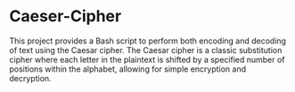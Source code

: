 # Caeser-Cipher

This project provides a Bash script to perform both encoding and decoding of text using the Caesar cipher. The Caesar cipher is a classic substitution cipher where each letter in the plaintext is shifted by a specified number of positions within the alphabet, allowing for simple encryption and decryption.
